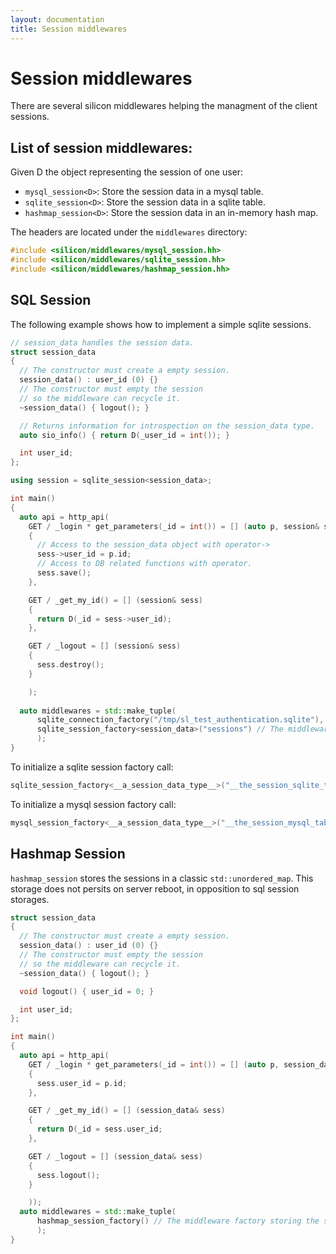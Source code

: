 ```yaml
---
layout: documentation
title: Session middlewares
---
```


Session middlewares
======================

There are several silicon middlewares helping the managment of the
client sessions.


## List of session middlewares:

Given D the object representing the session of one user:

 - ```mysql_session<D>```: Store the session data in a mysql table.
 - ```sqlite_session<D>```: Store the session data in a sqlite table.
 - ```hashmap_session<D>```: Store the session data in an in-memory hash map.

The headers are located under the ```middlewares``` directory:

```c++
#include <silicon/middlewares/mysql_session.hh>
#include <silicon/middlewares/sqlite_session.hh>
#include <silicon/middlewares/hashmap_session.hh>
```

## SQL Session

The following example shows how to implement a simple sqlite
sessions.

```c++
// session_data handles the session data.
struct session_data
{
  // The constructor must create a empty session.
  session_data() : user_id (0) {}
  // The constructor must empty the session
  // so the middleware can recycle it.
  ~session_data() { logout(); }

  // Returns information for introspection on the session_data type.
  auto sio_info() { return D(_user_id = int()); }

  int user_id;
};

using session = sqlite_session<session_data>;

int main()
{
  auto api = http_api(
    GET / _login * get_parameters(_id = int()) = [] (auto p, session& sess)
    {
      // Access to the session_data object with operator->
      sess->user_id = p.id;
      // Access to DB related functions with operator.
      sess.save();
    },

    GET / _get_my_id() = [] (session& sess)
    {
      return D(_id = sess->user_id);
    },

    GET / _logout = [] (session& sess)
    {
      sess.destroy();
    }

    );
  
  auto middlewares = std::make_tuple(
      sqlite_connection_factory("/tmp/sl_test_authentication.sqlite"), // sqlite middleware.
      sqlite_session_factory<session_data>("sessions") // The middleware stores the sessions in the "sessions" table.
      );
}

```

To initialize a sqlite session factory call:
```c++
sqlite_session_factory<__a_session_data_type__>("__the_session_sqlite_table_name__");
```

To initialize a mysql session factory call:
```c++
mysql_session_factory<__a_session_data_type__>("__the_session_mysql_table_name__");
```

## Hashmap Session

```hashmap_session``` stores the sessions in a classic
```std::unordered_map```. This storage does not persits on server
reboot, in opposition to sql session storages.

```c++
struct session_data
{
  // The constructor must create a empty session.
  session_data() : user_id (0) {}
  // The constructor must empty the session
  // so the middleware can recycle it.
  ~session_data() { logout(); }

  void logout() { user_id = 0; }

  int user_id;
};

int main()
{
  auto api = http_api(
    GET / _login * get_parameters(_id = int()) = [] (auto p, session_data& sess)
    {
      sess.user_id = p.id;
    },

    GET / _get_my_id() = [] (session_data& sess)
    {
      return D(_id = sess.user_id;
    },

    GET / _logout = [] (session_data& sess)
    {
      sess.logout();
    }

    ));
  auto middlewares = std::make_tuple(
      hashmap_session_factory() // The middleware factory storing the session hashmap.
      );
}
```

<!--
### Options:

All the session middlewares take the following options:


#### ```expires = N``` 

Default: 10000

Set the session to timeout after N seconds.

Example:
```c++
sqlite_session_factory("db.sqlite", _expires = 3600);
```
-->
